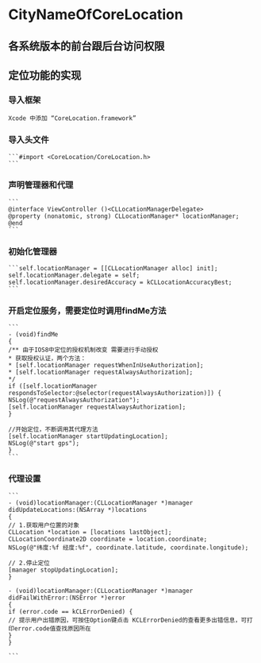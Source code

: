 # CityNameOfCoreLocation
## 各系统版本的前台跟后台访问权限
## 定位功能的实现
### 导入框架
    Xcode 中添加 “CoreLocation.framework”
### 导入头文件
    ```#import <CoreLocation/CoreLocation.h>
    ```
### 声明管理器和代理
    ```
    @interface ViewController ()<CLLocationManagerDelegate>
    @property (nonatomic, strong) CLLocationManager* locationManager;
    @end
    ```
### 初始化管理器
    ```self.locationManager = [[CLLocationManager alloc] init];
    self.locationManager.delegate = self;
    self.locationManager.desiredAccuracy = kCLLocationAccuracyBest;
    ```
### 开启定位服务，需要定位时调用findMe方法
    ```
    - (void)findMe
    {
    /** 由于IOS8中定位的授权机制改变 需要进行手动授权
    * 获取授权认证，两个方法：
    * [self.locationManager requestWhenInUseAuthorization];
    * [self.locationManager requestAlwaysAuthorization];
    */
    if ([self.locationManager respondsToSelector:@selector(requestAlwaysAuthorization)]) {
    NSLog(@"requestAlwaysAuthorization");
    [self.locationManager requestAlwaysAuthorization];
    }

    //开始定位，不断调用其代理方法
    [self.locationManager startUpdatingLocation];
    NSLog(@"start gps");
    }
    ```
### 代理设置
    ```
    - (void)locationManager:(CLLocationManager *)manager
    didUpdateLocations:(NSArray *)locations
    {
    // 1.获取用户位置的对象
    CLLocation *location = [locations lastObject];
    CLLocationCoordinate2D coordinate = location.coordinate;
    NSLog(@"纬度:%f 经度:%f", coordinate.latitude, coordinate.longitude);

    // 2.停止定位
    [manager stopUpdatingLocation];
    }

    - (void)locationManager:(CLLocationManager *)manager
    didFailWithError:(NSError *)error
    {
    if (error.code == kCLErrorDenied) {
    // 提示用户出错原因，可按住Option键点击 KCLErrorDenied的查看更多出错信息，可打印error.code值查找原因所在
    }
    }

    ```
